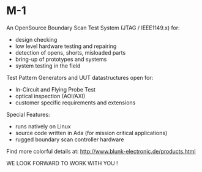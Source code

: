 # M-1
An OpenSource Boundary Scan Test System (JTAG / IEEE1149.x) for:
- design checking
- low level hardware testing and repairing
- detection of opens, shorts, misloaded parts
- bring-up of prototypes and systems
- system testing in the field

Test Pattern Generators and UUT datastructures open for:
- In-Circuit and Flying Probe Test
- optical inspection (AOI/AXI)
- customer specific requirements and extensions

Special Features:
- runs natively on Linux
- source code written in Ada (for mission critical applications)
- rugged boundary scan controller hardware

Find more colorful details at:
http://www.blunk-electronic.de/products.html

WE LOOK FORWARD TO WORK WITH YOU !

